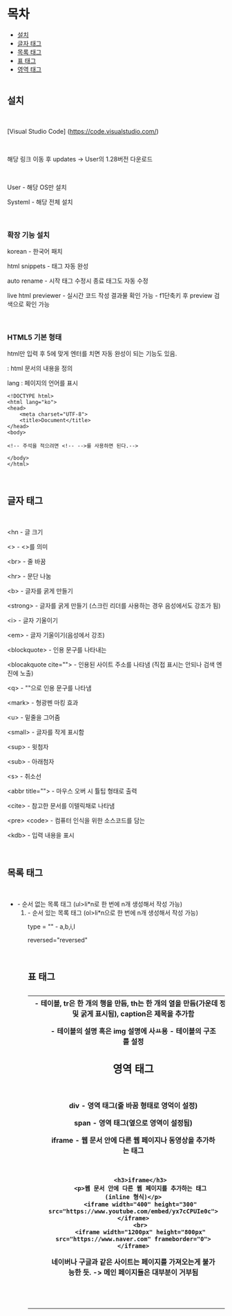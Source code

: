 목차
===============
* [설치](#설치) </br> 
* [글자 태그](#글자-태그) </br> 
* [목록 태그](#목록-태그) </br> 
* [표 태그](#표-태그) </br> 
* [영역 태그](#영역-태그) </br> </br> 

## 설치

</br> 

[Visual Studio Code] (https://code.visualstudio.com/)

</br> 

해당 링크 이동 후 updates -> User의 1.28버전 다운로드

</br> 

User - 해당 OS만 설치

Systeml - 해당 전체 설치

</br> 

### 확장 기능 설치

korean - 한국어 패치

html snippets - 태그 자동 완성

auto rename - 시작 태그 수정시 종료 태그도 자동 수정

live html previewer - 실시간 코드 작성 결과물 확인 가능 - f1단축키 후 preview 검색으로 확인 가능

</br> 

### HTML5 기본 형태

html만 입력 후 5에 맞게 엔터를 치면 자동 완성이 되는 기능도 있음.

<html> : html 문서의 내용을 정의

lang : 페이지의  언어를 표시

```html5
<!DOCTYPE html>
<html lang="ko">
<head>
    <meta charset="UTF-8">
    <title>Document</title>
</head>
<body>

<!-- 주석을 적으려면 <!-- -->를 사용하면 된다.-->
    
</body>
</html>
```

</br> 

## 글자 태그

</br> 

&lt;hn - 글 크기

<> - <>를 의미

&lt;br&gt; - 줄 바꿈

&lt;hr&gt; - 문단 나눔

&lt;b&gt; - 글자를 굵게 만들기

&lt;strong&gt; - 글자를 굵게 만들기 (스크린 리더를 사용하는 경우 음성에서도 강조가 됨)

&lt;i&gt; - 글자 기울이기

&lt;em&gt; - 글자 기울이기(음성에서 강조)

&lt;blockquote&gt; - 인용 문구를 나타내는 

&lt;blocakquote cite=""&gt; - 인용된 사이트 주소를 나탸냄 (직접 표시는 안되나 검색 엔진에 노출)

&lt;q&gt; - ""으로 인용 문구를 나타냄

&lt;mark&gt; - 형광펜 마킹 효과

&lt;u&gt; - 밑줄을 그어줌

&lt;small&gt; - 글자를 작게 표시함

&lt;sup&gt; - 윗첨자

&lt;sub&gt; - 아래첨자

&lt;s&gt; - 취소선

&lt;abbr title=""&gt; - 마우스 오버 시 튤팁 형태로 출력

&lt;cite&gt; - 참고한 문서를 이텔릭채로 나타냄

&lt;pre&gt; &lt;code&gt; - 컴퓨터 인식을 위한 소스코드를 담는 

&lt;kdb&gt; -   입력 내용을 표시

</br> 

## 목록 태그

</br> 

<ul><li> - 순서 없는 목록 태그 (ul>li*n로 한 번에 n개 생성해서 작성 가능)

<ol><li> - 순서 있는 목록 태그 (ol>li*n으로 한 번에 n개 생성해서 작성 가능)

type = "" - a,b,i,I

reversed="reversed"

</br> 

## 표 태그

<table><caption><tr><th> - 테이블, tr은 한 개의 행을 만듬, th는 한 개의 열을 만듬(가운데 정렬 및 굵게 표시됨), caption은 제목을 추가함

<figure><figcaption> - 테이블의 설명 혹은 img 설명에 사ㅛ용

<table><thead><tbody><tfoot> - 테이블의 구조를 설정

</br> 

## 영역 태그

</br> 

div - 영역 태그(줄 바꿈 형태로 영억이 설정)

span - 영역 태그(옆으로 영역이 설정됨)

iframe - 웹 문서 안에 다른 웹 페이지나 동영상을 추가하는 태그

</br> 

```html5
    <h3>iframe</h3>
    <p>웹 문서 안에 다른 웹 페이지를 추가하는 태그(inline 형식)</p>
    <iframe width="400" height="300" src="https://www.youtube.com/embed/yx7cCPUIe0c"></iframe>
    <br>
    <iframe width="1200px" height="800px" src="https://www.naver.com" frameborder="0"></iframe>
```

네이버나 구글과 같은 사이트는 페이지를 가져오는게 불가능한 듯. -> 메인 페이지들은 대부분이 거부됨

</br> 

